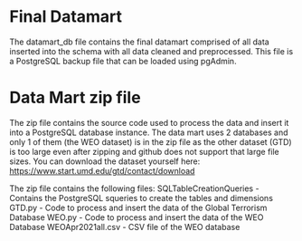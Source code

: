 # Final Datamart
The datamart_db file contains the final datamart comprised of all data inserted into the schema with all data cleaned and preprocessed. This file is a PostgreSQL backup file that can be loaded using pgAdmin.

# Data Mart zip file 
The zip file contains the source code used to process the data and insert it into a PostgreSQL database instance. The data mart uses 2 databases and only 1 of them (the WEO dataset) is in the zip file as the other dataset (GTD) is too large even after zipping and github does not support that large file sizes. You can download the dataset yourself here: https://www.start.umd.edu/gtd/contact/download

The zip file contains the following files:
SQLTableCreationQueries - Contains the PostgreSQL squeries to create the tables and dimensions
GTD.py - Code to process and insert the data of the Global Terrorism Database
WEO.py - Code to process and insert the data of the WEO Database
WEOApr2021all.csv - CSV file of the WEO database

